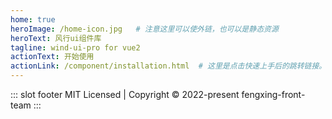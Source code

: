 ```yaml
---
home: true
heroImage: /home-icon.jpg   # 注意这里可以使外链，也可以是静态资源
heroText: 风行ui组件库
tagline: wind-ui-pro for vue2
actionText: 开始使用
actionLink: /component/installation.html  # 这里是点击快速上手后的跳转链接。
---
```

::: slot footer
MIT Licensed | Copyright © 2022-present fengxing-front-team
:::